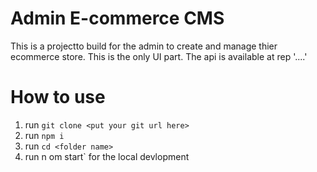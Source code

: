 # Admin E-commerce CMS
This is a projectto build for the admin to create and manage thier ecommerce store.
This is the only UI part. The api is available at rep '....'

# How to use
1. run `git clone <put your git url here>`
2. run `npm i`
3. run `cd <folder name>`
4. run  n   om start` for the local devlopment


